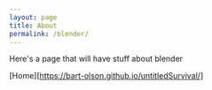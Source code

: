 ```yaml
---
layout: page
title: About
permalink: /blender/
---
```


Here's a page that will have stuff about blender

[Home][https://bart-olson.github.io/untitledSurvival/]